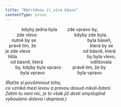 ```yaml
---
title: "Náčrtdvou i\_více básní"
contentType: prose
---
```


             kdyby jedna byla        zde vpravo by,  
         zde vlevo                              kdyby zde byla,  
     nutně by se                                         byla báseň,  
   právě tím, že                                           která by se  
je zde vlevo                                          od básně, která  
  lišila                                                        by byla vlevo,  
    od básně, která                                      odlišovala  
        by, kdyby byla vpravo         právě tím, že by  
            byla vpravo                          byla vpravo

_(Račte si povšimnout toho,  
co vzniká mezi levou a pravou dosud-nikoli-básní.  
Zatím tu není nic, je to však již dosti smysluplně  
vybouleno doleva i doprava.)_
